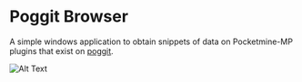# Poggit Browser

A simple windows application to obtain snippets of data on Pocketmine-MP plugins that exist on [poggit](https://poggit.pmmp.io/).

![Alt Text](https://media4.giphy.com/media/v1.Y2lkPTc5MGI3NjExbmZqMmdnc2VpdGhyc2lubHlqcGlpMG51emliMTRsc3Zua2F6dDE1byZlcD12MV9pbnRlcm5hbF9naWZfYnlfaWQmY3Q9Zw/e2Zyp0SUwP1uIIksSn/giphy.gif)

